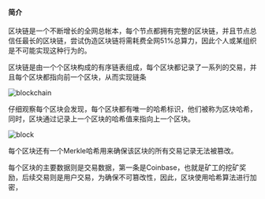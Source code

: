 #### 简介
区块链是一个不断增长的全网总帐本，每个节点都拥有完整的区块链，并且节点总信任最长的区块链，尝试伪造区块链将需耗费全网51%总算力，因此个人或某组织是不可能实现这种行为的。

区块链是由一个个区块构成的有序链表组成，每个区块都记录了一系列的交易，并且每个区块都指向前一个区块，从而实现链条

![blockchain](https://www.liaoxuefeng.com/files/attachments/1312023350607937/l)

仔细观察每个区块会发现，每个区块都有唯一的哈希标识，他们被称为区块哈希，同时，区块通过记录上一个区块的哈希值来指向上一个区块。

![block](https://www.liaoxuefeng.com/files/attachments/1312023377870913/l)

每个区块还有一个Merkle哈希用来确保该区块的所有交易记录无法被篡改。

每个区块的主要数据则是交易数据，第一条是Coinbase，也就是矿工的挖矿奖励，后续交易则是用户交易，为确保不可篡改性，因此，区块使用哈希算法进行加密，